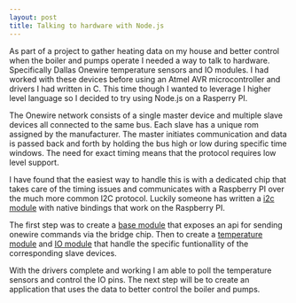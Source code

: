 ```yaml
---
layout: post
title: Talking to hardware with Node.js
---
```


As part of a project to gather heating data on my house and better control
when the boiler and pumps operate I needed a way to talk to hardware.
Specifically Dallas Onewire temperature sensors and IO modules. I had worked
with these devices before using an Atmel AVR microcontroller and drivers I
had written in C. This time though I wanted to leverage I higher level
language so I decided to try using Node.js on a Rasperry PI.

The Onewire network consists of a single master device and multiple slave
devices all connected to the same bus. Each slave has a unique rom assigned
by the manufacturer. The master initiates communication and data is passed
back and forth by holding the bus high or low during specific time windows.
The need for exact timing means that the protocol requires low level support.

I have found that the easiest way to handle this is with a dedicated chip
that takes care of the timing issues and communicates with a Raspberry PI
over the much more common I2C protocol. Luckily someone has written a
[i2c module](https:www.npmjs.com/package/i2c) with native bindings that work
on the Raspberry PI.

The first step was to create a [base module](https://www.npmjs.org/package/ds2482)
that exposes an api for sending onewire commands via the bridge chip. Then
to create a [temperature module](https://www.npmjs.org/package/ds2482-temperature)
and [IO module](https://www.npmjs.org/package/ds2482-io) that handle the
specific funtionallity of the corresponding slave devices.

With the drivers complete and working I am able to poll the temperature sensors
and control the IO pins. The next step will be to create an application that
uses the data to better control the boiler and pumps.
